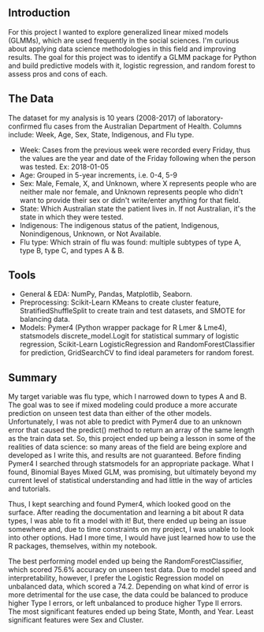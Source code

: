 ## Introduction
For this project I wanted to explore generalized linear mixed models (GLMMs), which are used frequently in the social sciences. I'm curious about applying data science methodologies in this field and improving results. The goal for this project was to identify a GLMM package for Python and build predictive models with it, logistic regression, and random forest to assess pros and cons of each.

## The Data
The dataset for my analysis is 10 years (2008-2017) of laboratory-confirmed flu cases from the Australian Department of Health.
Columns include: Week, Age, Sex, State, Indigenous, and Flu type.
- Week: Cases from the previous week were recorded every Friday, thus the values are the year and date of the Friday following when the person was tested. Ex: 2018-01-05
- Age: Grouped in 5-year increments, i.e. 0-4, 5-9
- Sex: Male, Female, X, and Unknown, where X represents people who are neither male nor female, and Unknown represents people who didn't want to provide their sex or didn't write/enter anything for that field.
- State: Which Australian state the patient lives in. If not Australian, it's the state in which they were tested.
- Indigenous: The indigenous status of the patient, Indigenous, Nonindigenous, Unknown, or Not Available.
- Flu type: Which strain of flu was found: multiple subtypes of type A, type B, type C, and types A & B.

## Tools
- General & EDA: NumPy, Pandas, Matplotlib, Seaborn.
- Preprocessing: Scikit-Learn KMeans to create cluster feature, StratifiedShuffleSplit to create train and test datasets, and SMOTE for balancing data.
- Models: Pymer4 (Python wrapper package for R Lmer & Lme4), statsmodels discrete_model.Logit for statistical summary of logistic regression, Scikit-Learn LogisticRegression and RandomForestClassifier for prediction, GridSearchCV to find ideal parameters for random forest.

## Summary
My target variable was flu type, which I narrowed down to types A and B. The goal was to see if mixed modeling could produce a more accurate prediction on unseen test data than either of the other models. Unfortunately, I was not able to predict with Pymer4 due to an unknown error that caused the predict() method to return an array of the same length as the train data set. So, this project ended up being a lesson in some of the realities of data science: so many areas of the field are being explore and developed as I write this, and results are not guaranteed. Before finding Pymer4 I searched through statsmodels for an appropriate package. What I found, Binomial Bayes Mixed GLM, was promising, but ultimately beyond my current level of statistical understanding and had little in the way of articles and tutorials. 

Thus, I kept searching and found Pymer4, which looked good on the surface. After reading the documentation and learning a bit about R data types, I was able to fit a model with it! But, there ended up being an issue somewhere and, due to time constraints on my project, I was unable to look into other options. Had I more time, I would have just learned how to use the R packages, themselves, within my notebook. 

The best performing model ended up being the RandomForestClassifier, which scored 75.6% accuracy on unseen test data. Due to model speed and interpretability, however, I prefer the Logistic Regression model on unbalanced data, which scored a 74.2. Depending on what kind of error is more detrimental for the use case, the data could be balanced to produce higher Type I errors, or left unbalanced to produce higher Type II errors. The most significant features ended up being State, Month, and Year. Least significant features were Sex and Cluster.
